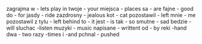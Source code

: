 

zagrajma w - lets play in 
twoje - your
miejsca - places
sa - are
fajne - good
do - for
jasdy - ride
zazdrosny - jealous
kot - cat
pozostawil - left
mnie - me
pozostawil z tylu - left behind
to - it 
jest - is
tak - so
smutne - sad
bedzie - will
sluchac -listen 
muzyki - music
napisane - writtent 
od - by 
reki -hand
dwa - two 
razy -times
i -and 
pchnal - pushed